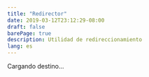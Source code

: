 ```yaml
---
title: "Redirector"
date: 2019-03-12T23:12:29-08:00
draft: false
barePage: true
description: Utilidad de redireccionamiento
lang: es
---
```


Cargando destino...
